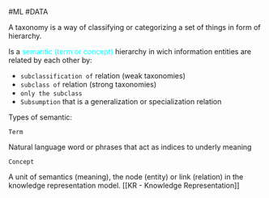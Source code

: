 #ML #DATA 

A taxonomy is a way of classifying or categorizing a set of things in form of hierarchy. 

Is a <span style="color:cyan;">semantic (term or concept)</span> hierarchy in wich information entities are related by each other by: 

* `subclassification of` relation (weak taxonomies) 
* `subclass of` relation (strong taxonomies)
* `only the subclass`
* `Subsumption` that is a generalization or specialization relation





Types of semantic: 

`Term`

Natural language word or phrases that act as indices to underly meaning

`Concept`

A unit of semantics (meaning), the node (entity) or link (relation) in the knowledge representation model. [[KR - Knowledge Representation]]